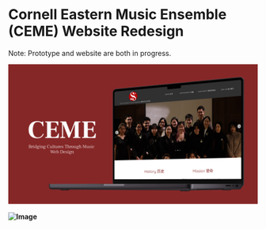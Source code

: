 # Cornell Eastern Music Ensemble (CEME) Website Redesign

Note: Prototype and website are both in progress. 

**![Image](cemenewwebdesign.png)**

**![Image](cemehomepage.png)**
